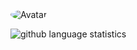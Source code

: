   <img src="https://media.discordapp.net/attachments/761691035440513065/762058938698170398/image0.gif" alt="Avatar" style="border-radius: 75%;">
  
  ![github language statistics](https://github-readme-stats.vercel.app/api/top-langs/?username=stargazing1337&show_icons=true&layout=compact&theme=tokyonight)

